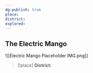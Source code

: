```yaml
---
dg-publish: true
place: 
district:
explored:
---
```


## The Electric Mango

![[Electric Mango Placeholder IMG.png]]

>[!place]
>**District:** 


